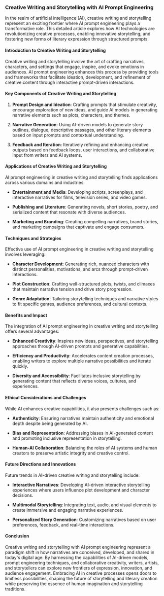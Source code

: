 ### Creative Writing and Storytelling with AI Prompt Engineering

In the realm of artificial intelligence (AI), creative writing and storytelling represent an exciting frontier where AI prompt engineering plays a transformative role. This detailed article explores how AI technologies are revolutionizing creative processes, enabling innovative storytelling, and fostering new forms of literary expression through structured prompts.

#### Introduction to Creative Writing and Storytelling

Creative writing and storytelling involve the art of crafting narratives, characters, and settings that engage, inspire, and evoke emotions in audiences. AI prompt engineering enhances this process by providing tools and frameworks that facilitate ideation, development, and refinement of creative content through interactive prompt-driven interactions.

#### Key Components of Creative Writing and Storytelling

1. **Prompt Design and Ideation**: Crafting prompts that stimulate creativity, encourage exploration of new ideas, and guide AI models in generating narrative elements such as plots, characters, and themes.
   
2. **Narrative Generation**: Using AI-driven models to generate story outlines, dialogue, descriptive passages, and other literary elements based on input prompts and contextual understanding.
   
3. **Feedback and Iteration**: Iteratively refining and enhancing creative outputs based on feedback loops, user interactions, and collaborative input from writers and AI systems.

#### Applications of Creative Writing and Storytelling

AI prompt engineering in creative writing and storytelling finds applications across various domains and industries:

- **Entertainment and Media**: Developing scripts, screenplays, and interactive narratives for films, television series, and video games.
  
- **Publishing and Literature**: Generating novels, short stories, poetry, and serialized content that resonate with diverse audiences.
  
- **Marketing and Branding**: Creating compelling narratives, brand stories, and marketing campaigns that captivate and engage consumers.

#### Techniques and Strategies

Effective use of AI prompt engineering in creative writing and storytelling involves leveraging:

- **Character Development**: Generating rich, nuanced characters with distinct personalities, motivations, and arcs through prompt-driven interactions.
  
- **Plot Construction**: Crafting well-structured plots, twists, and climaxes that maintain narrative tension and drive story progression.
  
- **Genre Adaptation**: Tailoring storytelling techniques and narrative styles to fit specific genres, audience preferences, and cultural contexts.

#### Benefits and Impact

The integration of AI prompt engineering in creative writing and storytelling offers several advantages:

- **Enhanced Creativity**: Inspires new ideas, perspectives, and storytelling approaches through AI-driven prompts and generative capabilities.
  
- **Efficiency and Productivity**: Accelerates content creation processes, enabling writers to explore multiple narrative possibilities and iterate quickly.
  
- **Diversity and Accessibility**: Facilitates inclusive storytelling by generating content that reflects diverse voices, cultures, and experiences.

#### Ethical Considerations and Challenges

While AI enhances creative capabilities, it also presents challenges such as:

- **Authenticity**: Ensuring narratives maintain authenticity and emotional depth despite being generated by AI.
  
- **Bias and Representation**: Addressing biases in AI-generated content and promoting inclusive representation in storytelling.
  
- **Human-AI Collaboration**: Balancing the roles of AI systems and human creators to preserve artistic integrity and creative control.

#### Future Directions and Innovations

Future trends in AI-driven creative writing and storytelling include:

- **Interactive Narratives**: Developing AI-driven interactive storytelling experiences where users influence plot development and character decisions.
  
- **Multimodal Storytelling**: Integrating text, audio, and visual elements to create immersive and engaging narrative experiences.
  
- **Personalized Story Generation**: Customizing narratives based on user preferences, feedback, and real-time interactions.

#### Conclusion

Creative writing and storytelling with AI prompt engineering represent a paradigm shift in how narratives are conceived, developed, and shared in today's digital age. By harnessing the capabilities of AI-driven models, prompt engineering techniques, and collaborative creativity, writers, artists, and storytellers can explore new frontiers of expression, innovation, and audience engagement. Embracing AI in creative processes opens doors to limitless possibilities, shaping the future of storytelling and literary creation while preserving the essence of human imagination and storytelling traditions.